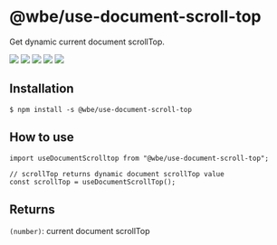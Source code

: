 # @wbe/use-document-scroll-top

Get dynamic current document scrollTop.

![](https://img.shields.io/npm/v/@wbe/use-document-scroll-top/latest.svg)
![](https://img.shields.io/bundlephobia/minzip/@wbe/use-document-scroll-top.svg)
![](https://img.shields.io/david/willybrauner/libraries.svg?path=packages%2Freact-hooks%2Fuse-document-scroll-top)
![](https://img.shields.io/npm/dt/@wbe/use-document-scroll-top.svg)
![](https://img.shields.io/npm/l/@wbe/use-document-scroll-top.svg)

## Installation

```shell script
$ npm install -s @wbe/use-document-scroll-top
```

## How to use

```tsx
import useDocumentScrolltop from "@wbe/use-document-scroll-top";

// scrollTop returns dynamic document scrollTop value
const scrollTop = useDocumentScrollTop();
```

## Returns

`(number)`: current document scrollTop

